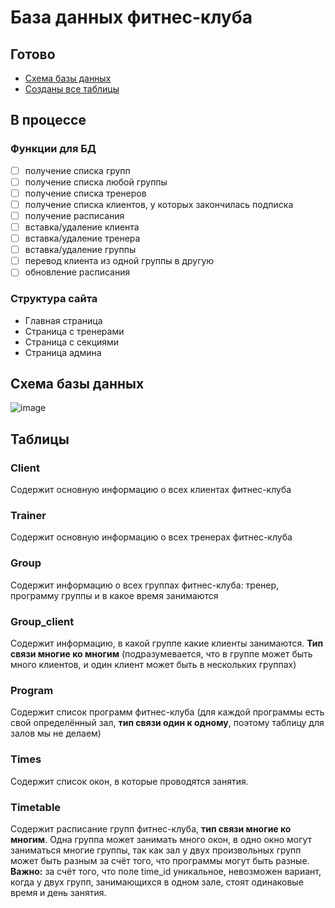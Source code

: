 # База данных фитнес-клуба

## Готово

* [Схема базы данных](https://dbdesigner.page.link/aBsVD7ALiKRhvowr8)
* [Созданы все таблицы](https://github.com/papey08/DB/tree/main/FitnessClub/create_quieries)

## В процессе

### Функции для БД

- [ ] получение списка групп
- [ ] получение списка любой группы
- [ ] получение списка тренеров
- [ ] получение списка клиентов, у которых закончилась подписка
- [ ] получение расписания
- [ ] вставка/удаление клиента
- [ ] вставка/удаление тренера
- [ ] вставка/удаление группы
- [ ] перевод клиента из одной группы в другую
- [ ] обновление расписания

### Структура сайта

* Главная страница
* Страница с тренерами
* Страница с секциями
* Страница админа

## Схема базы данных

![image](https://github.com/papey08/DB/blob/main/DBscheme.png)


## Таблицы

### Client

Содержит основную информацию о всех клиентах фитнес-клуба

### Trainer

Содержит основную информацию о всех тренерах фитнес-клуба

### Group

Содержит информацию о всех группах фитнес-клуба: тренер, программу группы и 
в какое время занимаются

### Group_client

Содержит информацию, в какой группе какие клиенты занимаются. **Тип связи 
многие ко многим** (подразумевается, что в группе может быть много клиентов, и 
один клиент может быть в нескольких группах)

### Program

Содержит список программ фитнес-клуба (для каждой программы есть свой 
определённый зал, **тип связи один к одному**, поэтому таблицу для залов мы не 
делаем)

### Times

Содержит список окон, в которые проводятся занятия.

### Timetable

Содержит расписание групп фитнес-клуба, **тип связи многие ко многим**. Одна 
группа может занимать много окон, в одно окно могут заниматься многие группы, 
так как зал у двух произвольных групп может быть разным за счёт того, что 
программы могут быть разные. **Важно:** за счёт того, что поле time_id 
уникальное, невозможен вариант, когда у двух групп, занимающихся в одном 
зале, стоят одинаковые время и день занятия.
